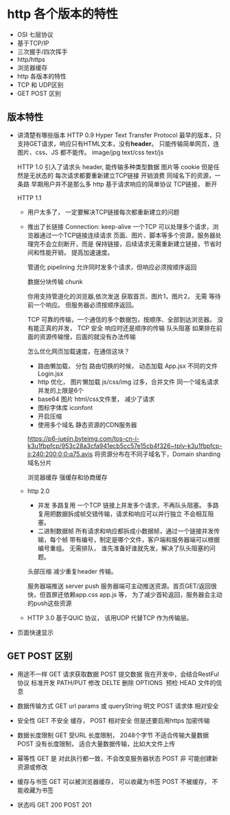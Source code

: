 # http 各个版本的特性

- OSI 七层协议 
- 基于TCP/IP 
- 三次握手/四次挥手
- http/https
- 浏览器缓存
- http 各版本的特性
- TCP 和 UDP区别
- GET POST 区别

## 版本特性
- 讲清楚有哪些版本
    HTTP 0.9 
    Hyper Text Transfer Protocol
    最早的版本，只支持GET请求，响应只有HTML文本，没有**header**。
    只能传输简单网页，连图片、css、JS 都不能传。
    image/jpg text/css text/js
    
    HTTP 1.0
    引入了请求头 header, 能传输多种类型数据 
    图片等
    cookie 但是任然是无状态的 
    每次请求都要重新建立TCP链接
        开销浪费 同域名下的资源，一条路
        早期用户并不是那么多
        http 基于请求响应的简单协议 TCP链接， 断开

    HTTP 1.1 

    - 用户太多了， 一定要解决TCP链接每次都重新建立的问题 
    - 推出了长链接
        Connection: keep-alive
        一个TCP 可以处理多个请求，浏览器通过一个TCP链接连续请求
        页面、图片、脚本等多个资源，服务器处理完不会立刻断开，而是
        保持链接，后续请求无需重新建立链接，节省时间和性能开销，
        提高加速速度。

        管道化 pipelining
        允许同时发多个请求，但响应必须按顺序返回

        数据分块传输 chunk 

        你用支持管道化的浏览器,依次发送 获取首页、图片1，图片2， 无需
        等待前一个响应。 但服务器必须按顺序返回。

        TCP 可靠的传输，一个通信的多个数据包，按顺序、全部到达浏览器。
        没有能正真的并发， TCP 安全 响应时还是顺序的传输
        队头阻塞 如果排在前面的资源传输慢，后面的就没有办法传输

        怎么优化网页加载速度，在通信这块？

        - 路由懒加载， 分包
            路由切换的时候， 动态加载 
            App.jsx 不同的文件 
            Login.jsx 
        - http 优化， 图片懒加载
            js/css/img 过多，合并文件
            同一个域名请求并发的上限是6个
        - base64 图片 html/css文件里， 减少了请求 
        - 图标字体库 iconfont 
        - 开启压缩 
        - 使用多个域名  静态资源的CDN服务器 

        https://p6-juejin.byteimg.com/tos-cn-i-k3u1fbpfcp/953c28a3cfa941ecb5cc57e15cb4f326~tplv-k3u1fbpfcp-jj:240:200:0:0:q75.avis
        将资源分布在不同子域名下，Domain sharding 域名分片

        浏览器缓存 强缓存和协商缓存

    - http 2.0 
        -  并发 多路复用
            一个TCP 链接上并发多个请求，不再队头阻塞。 
            多路复用把数据拆成帧交错传输，请求和响应可以并行独立
            不会相互阻塞。
        - 二进制数据帧
            所有请求和响应都拆成小数据帧，通过一个链接并发传输，每个帧
            带有编号，制定是哪个文件，客户端和服务器端可以根据编号重组。
            无需排队， 谁先准备好谁就先发，解决了队头阻塞的问题。

        头部压缩 减少重复header 传输。

        服务器端推送 server push
        服务器端可主动推送资源。首页GET/返回很快，但首屏还依赖app.css
        app.js 等， 为了减少首轮返回，服务器会主动的push这些资源

    - HTTP 3.0 
        基于QUIC 协议， 该用UDP 代替TCP 作为传输层。

- 页面快速显示

## GET POST 区别 
- 用途不一样 
    GET 请求获取数据
    POST 提交数据
    我在开发中，会结合RestFul 协议 标准开发 
    PATH/PUT 修改  DELTE  删除
    OPTIONS  预检  HEAD 文件的信息 

- 数据传输方式
    GET  url  params 或 queryString  明文 
    POST 请求体 相对安全

- 安全性
    GET 不安全 缓存，
    POST 相对安全 但是还要启用https 加密传输 

- 数据长度限制
    GET 受URL 长度限制， 2048个字节 不适合传输大量数据
    POST 没有长度限制， 适合大量数据传输，比如大文件上传 

- 幂等性
    GET 是 对此执行都一致，不会改变服务器状态
    POST 非 可能创建新资源或修改

- 缓存与书签
    GET 可以被浏览器缓存， 可以收藏为书签
    POST 不被缓存， 不能收藏为书签

- 状态吗
    GET 200
    POST 201 
